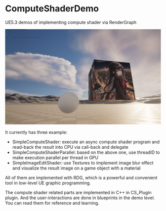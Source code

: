 # ComputeShaderDemo
 UE5.3 demos of implementing compute shader via RenderGraph

![](example.png)

It currently has three example:

* SimpleComputeShader: execute an async compute shader program and read-back the result into CPU via call-back and delegate
* SimpleComputeShaderParallel: based on the above one, use threadID to make execution parallel per thread in GPU
* SimpleImageEditShader: use Textures to implement image blur effect and visualize the result image on a game object with a material

All of them are implemented with RDG, which is a powerful and convenient tool in low-level UE graphic programming. 

The compute shader related parts are implemented in C++ in CS_Plugin plugin. And the user-interactions are done in blueprints in the demo level. You can read them for reference and learning.
